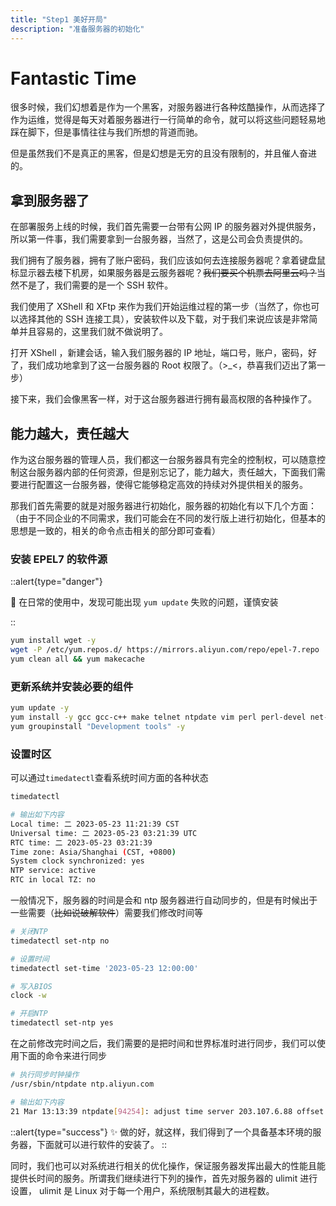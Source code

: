 ```yaml
---
title: "Step1 美好开局"
description: "准备服务器的初始化"
---
```


# Fantastic Time

很多时候，我们幻想着是作为一个黑客，对服务器进行各种炫酷操作，从而选择了作为运维，觉得是每天对着服务器进行一行简单的命令，就可以将这些问题轻易地踩在脚下，但是事情往往与我们所想的背道而驰。

但是虽然我们不是真正的黑客，但是幻想是无穷的且没有限制的，并且催人奋进的。

## 拿到服务器了

在部署服务上线的时候，我们首先需要一台带有公网 IP 的服务器对外提供服务，所以第一件事，我们需要拿到一台服务器，当然了，这是公司会负责提供的。

我们拥有了服务器，拥有了账户密码，我们应该如何去连接服务器呢？拿着键盘鼠标显示器去楼下机房，如果服务器是云服务器呢？<s>我们要买个机票去阿里云吗？</s>当然不是了，我们需要的是一个 SSH 软件。

我们使用了 XShell 和 XFtp 来作为我们开始运维过程的第一步（当然了，你也可以选择其他的 SSH 连接工具），安装软件以及下载，对于我们来说应该是非常简单并且容易的，这里我们就不做说明了。

打开 XShell ，新建会话，输入我们服务器的 IP 地址，端口号，账户，密码，好了，我们成功地拿到了这一台服务器的 Root 权限了。（>_<，恭喜我们迈出了第一步）

接下来，我们会像黑客一样，对于这台服务器进行拥有最高权限的各种操作了。

## 能力越大，责任越大

作为这台服务器的管理人员，我们都这一台服务器具有完全的控制权，可以随意控制这台服务器内部的任何资源，但是别忘记了，能力越大，责任越大，下面我们需要进行配置这一台服务器，使得它能够稳定高效的持续对外提供相关的服务。

那我们首先需要的就是对服务器进行初始化，服务器的初始化有以下几个方面： （由于不同企业的不同需求，我们可能会在不同的发行版上进行初始化，但基本的思想是一致的，相关的命令点击相关的部分即可查看）

### 安装 EPEL7 的软件源

::alert{type="danger"}

🚫 在日常的使用中，发现可能出现 `yum update` 失败的问题，谨慎安装

::

```bash
yum install wget -y
wget -P /etc/yum.repos.d/ https://mirrors.aliyun.com/repo/epel-7.repo
yum clean all && yum makecache
```

### 更新系统并安装必要的组件

```bash
yum update -y
yum install -y gcc gcc-c++ make telnet ntpdate vim perl perl-devel net-tools kernel-devel openssl-devel
yum groupinstall "Development tools" -y
```

### 设置时区

可以通过`timedatectl`查看系统时间方面的各种状态

```bash
timedatectl

# 输出如下内容
Local time: 二 2023-05-23 11:21:39 CST
Universal time: 二 2023-05-23 03:21:39 UTC
RTC time: 二 2023-05-23 03:21:39
Time zone: Asia/Shanghai (CST, +0800)
System clock synchronized: yes
NTP service: active
RTC in local TZ: no
```

一般情况下，服务器的时间是会和 ntp 服务器进行自动同步的，但是有时候出于一些需要（<s>比如说破解软件</s>）需要我们修改时间等

```bash
# 关闭NTP
timedatectl set-ntp no

# 设置时间
timedatectl set-time '2023-05-23 12:00:00'

# 写入BIOS
clock -w

# 开启NTP
timedatectl set-ntp yes
```

在之前修改完时间之后，我们需要的是把时间和世界标准时进行同步，我们可以使用下面的命令来进行同步

```bash
# 执行同步时钟操作
/usr/sbin/ntpdate ntp.aliyun.com

# 输出如下内容
21 Mar 13:13:39 ntpdate[94254]: adjust time server 203.107.6.88 offset 0.035367 sec
```

::alert{type="success"}
✨ 做的好，就这样，我们得到了一个具备基本环境的服务器，下面就可以进行软件的安装了。
::

同时，我们也可以对系统进行相关的优化操作，保证服务器发挥出最大的性能且能提供长时间的服务。所谓我们继续进行下列的操作，首先对服务器的 ulimit 进行设置， ulimit 是 Linux 对于每一个用户，系统限制其最大的进程数。

